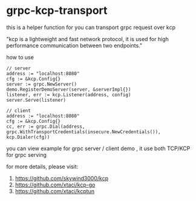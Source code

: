 # grpc-kcp-transport

this is a helper function for you can transport grpc request over kcp

"kcp is a lightweight and fast network protocol, it is used for high performance communication between two endpoints."



how to use
```code
// server 
address := "localhost:8080"
cfg := &kcp.Config{}
server := grpc.NewServer()
demo.RegisterDemoServer(server, &serverImpl{})
listener, err := kcp.Listener(address, config)
server.Serve(listener)

// client
address := "localhost:8080"
cfg := &kcp.Config{}
cc, err := grpc.Dial(address, grpc.WithTransportCredentials(insecure.NewCredentials()), kcp.Dialer(cfg))

```
you can view example for grpc server / client demo , it use both TCP/KCP for grpc serving


for more details, please visit:

1. https://github.com/skywind3000/kcp
2. https://github.com/xtaci/kcp-go
3. https://github.com/xtaci/kcptun
